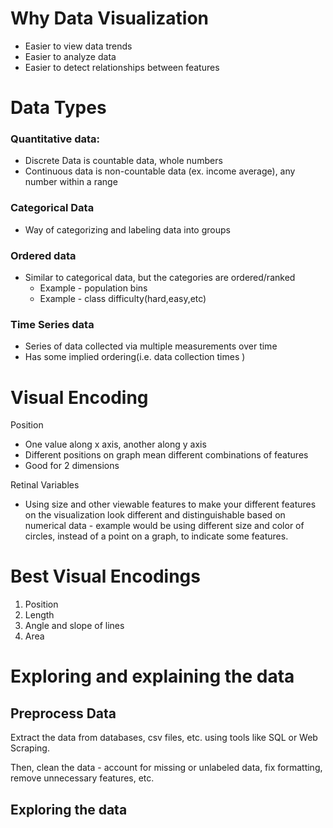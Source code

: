 # Why Data Visualization
* Easier to view data trends
* Easier to analyze data
* Easier to detect relationships between features


# Data Types

### Quantitative data:
* Discrete Data is countable data, whole numbers
* Continuous data is non-countable data (ex. income average), any number within a range

### Categorical Data
* Way of categorizing and labeling data into groups

### Ordered data
* Similar to categorical data, but the categories are ordered/ranked
  * Example - population bins
  * Example - class difficulty(hard,easy,etc)

### Time Series data
* Series of data collected via multiple measurements over time
* Has some implied ordering(i.e. data collection times )

# Visual Encoding
Position
* One value along x axis, another along y axis
* Different positions on graph mean different combinations of features
* Good for 2 dimensions

Retinal Variables
* Using size and other viewable features to make your different features on the visualization look different and distinguishable based on numerical data - example would be using different size and color of circles, instead of a point on a graph, to indicate some features.

# Best Visual Encodings
1. Position
2. Length
3. Angle and slope of lines
4. Area

# Exploring and explaining the data

## Preprocess Data
Extract the data from databases, csv files, etc. using tools like SQL or Web Scraping.

Then, clean the data - account for missing or unlabeled data, fix formatting, remove unnecessary features, etc.

## Exploring the data
